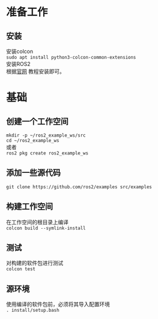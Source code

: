 # 准备工作

## 安装
安装colcon  
`sudo apt install python3-colcon-common-extensions`  
安装ROS2  
根据[官网](https://index.ros.org/doc/ros2/Installation/Dashing/Linux-Install-Debians/) 教程安装即可。

# 基础

## 创建一个工作空间
`mkdir -p ~/ros2_example_ws/src`  
`cd ~/ros2_example_ws`  
或者  
`ros2 pkg create ros2_example_ws`
## 添加一些源代码
`git clone https://github.com/ros2/examples src/examples`
## 构建工作空间
在工作空间的根目录上编译  
`colcon build --symlink-install`
## 测试
对构建的软件包进行测试  
`colcon test`  
## 源环境
使用编译的软件包前，必须将其导入配置环境  
`. install/setup.bash`